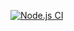 [![Node.js CI](https://github.com/vincenthleko/Cars_CRUD_App/actions/workflows/node.js.yml/badge.svg)](https://github.com/vincenthleko/Cars_CRUD_App/actions/workflows/node.js.yml)